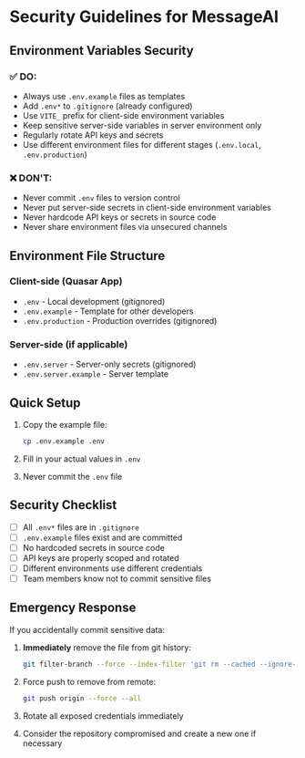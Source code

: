 # Security Guidelines for MessageAI

## Environment Variables Security

### ✅ DO:
- Always use `.env.example` files as templates
- Add `.env*` to `.gitignore` (already configured)
- Use `VITE_` prefix for client-side environment variables
- Keep sensitive server-side variables in server environment only
- Regularly rotate API keys and secrets
- Use different environment files for different stages (`.env.local`, `.env.production`)

### ❌ DON'T:
- Never commit `.env` files to version control
- Never put server-side secrets in client-side environment variables
- Never hardcode API keys or secrets in source code
- Never share environment files via unsecured channels

## Environment File Structure

### Client-side (Quasar App)
- `.env` - Local development (gitignored)
- `.env.example` - Template for other developers
- `.env.production` - Production overrides (gitignored)

### Server-side (if applicable)
- `.env.server` - Server-only secrets (gitignored)
- `.env.server.example` - Server template

## Quick Setup

1. Copy the example file:
   ```bash
   cp .env.example .env
   ```

2. Fill in your actual values in `.env`

3. Never commit the `.env` file

## Security Checklist

- [ ] All `.env*` files are in `.gitignore`
- [ ] `.env.example` files exist and are committed
- [ ] No hardcoded secrets in source code
- [ ] API keys are properly scoped and rotated
- [ ] Different environments use different credentials
- [ ] Team members know not to commit sensitive files

## Emergency Response

If you accidentally commit sensitive data:

1. **Immediately** remove the file from git history:
   ```bash
   git filter-branch --force --index-filter 'git rm --cached --ignore-unmatch .env' --prune-empty --tag-name-filter cat -- --all
   ```

2. Force push to remove from remote:
   ```bash
   git push origin --force --all
   ```

3. Rotate all exposed credentials immediately

4. Consider the repository compromised and create a new one if necessary
